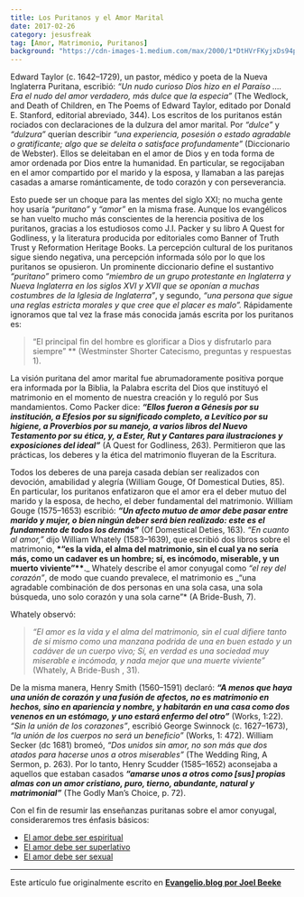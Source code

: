 ```yaml
---
title: Los Puritanos y el Amor Marital
date: 2017-02-26
category: jesusfreak
tag: [Amor, Matrimonio, Puritanos]
background: "https://cdn-images-1.medium.com/max/2000/1*DtHVrFKyjxDs94pd7TYNoQ.png"
---
```


Edward Taylor (c. 1642–1729), un pastor, médico y poeta de la Nueva Inglaterra Puritana, escribió: _“Un nudo curioso Dios hizo en el Paraíso …. Era el nudo del amor verdadero, más dulce que la especia”_ (The Wedlock, and Death of Children, en The Poems of Edward Taylor, editado por Donald E. Stanford, editorial abreviado, 344). Los escritos de los puritanos están rociados con declaraciones de la dulzura del amor marital. Por _“dulce”_ y _“dulzura”_ querían describir _“una experiencia, posesión o estado agradable o gratificante; algo que se deleita o satisface profundamente”_ (Diccionario de Webster). Ellos se deleitaban en el amor de Dios y en toda forma de amor ordenada por Dios entre la humanidad. En particular, se regocijaban en el amor compartido por el marido y la esposa, y llamaban a las parejas casadas a amarse románticamente, de todo corazón y con perseverancia.

Esto puede ser un choque para las mentes del siglo XXI; no mucha gente hoy usaría _“puritano”_ y _“amor”_ en la misma frase. Aunque los evangélicos se han vuelto mucho más conscientes de la herencia positiva de los puritanos, gracias a los estudiosos como J.I. Packer y su libro A Quest for Godliness, y la literatura producida por editoriales como Banner of Truth Trust y Reformation Heritage Books. La percepción cultural de los puritanos sigue siendo negativa, una percepción informada sólo por lo que los puritanos se opusieron. Un prominente diccionario define el sustantivo _“puritano”_ primero como _“miembro de un grupo protestante en Inglaterra y Nueva Inglaterra en los siglos XVI y XVII que se oponían a muchas costumbres de la Iglesia de Inglaterra”_, y segundo, _“una persona que sigue una reglas estricta morales y que cree que el placer es malo”._ Rápidamente ignoramos que tal vez la frase más conocida jamás escrita por los puritanos es:

> “El principal fin del hombre es glorificar a Dios y disfrutarlo para siempre” \*\* (Westminster Shorter Catecismo, preguntas y respuestas 1).

La visión puritana del amor marital fue abrumadoramente positiva porque era informada por la Biblia, la Palabra escrita del Dios que instituyó el matrimonio en el momento de nuestra creación y lo reguló por Sus mandamientos. Como Packer dice: **_“Ellos fueron a Génesis por su institución, a Efesios por su significado completo, a Levítico por su higiene, a Proverbios por su manejo, a varios libros del Nuevo Testamento por su ética, y, a Ester, Rut y Cantares para ilustraciones y exposiciones del ideal”_** (A Quest for Godliness, 263). Permitieron que las prácticas, los deberes y la ética del matrimonio fluyeran de la Escritura.

Todos los deberes de una pareja casada debían ser realizados con devoción, amabilidad y alegría (William Gouge, Of Domestical Duties, 85). En particular, los puritanos enfatizaron que el amor era el deber mutuo del marido y la esposa, de hecho, el deber fundamental del matrimonio. William Gouge (1575–1653) escribió: **_“Un afecto mutuo de amor debe pasar entre marido y mujer, o bien ningún deber será bien realizado: este es el fundamento de todos los demás”_** (Of Domestical Deties, 163). _“En cuanto al amor,”_ dijo William Whately (1583–1639), que escribió dos libros sobre el matrimonio, **\*“es la vida, el alma del matrimonio, sin el cual ya no sería más, como un cadaver es un hombre; sí, es incómodo, miserable, y un muerto viviente”\*\***._ Whately describe el amor conyugal como _“el rey del corazón”_, de modo que cuando prevalece, el matrimonio es _“una agradable combinación de dos personas en una sola casa, una sola búsqueda, uno solo corazón y una sola carne”\* (A Bride-Bush, 7).

Whately observó:

> _“El amor es la vida y el alma del matrimonio, sin el cual difiere tanto de sí mismo como una manzana podrida de una en buen estado y un cadáver de un cuerpo vivo; Sí, en verdad es una sociedad muy miserable e incómoda, y nada mejor que una muerte viviente”_ (Whately, A Bride-Bush , 31).

De la misma manera, Henry Smith (1560–1591) declaró: **_“A menos que haya una unión de corazón y una fusión de afectos, no es matrimonio en hechos, sino en apariencia y nombre, y habitarán en una casa como dos venenos en un estómago, y uno estará enfermo del otro”_** (Works, 1:22). _“Sin la unión de los corazones”_, escribió George Swinnock (c. 1627–1673), _“la unión de los cuerpos no será un beneficio”_ (Works, 1: 472). William Secker (dc 1681) bromeó, _“Dos unidos sin amor, no son más que dos atados para hacerse unos a otros miserables”_ (The Wedding Ring, A Sermon, p. 263). Por lo tanto, Henry Scudder (1585–1652) aconsejaba a aquellos que estaban casados **_“amarse unos a otros como \[sus\] propias almas con un amor cristiano, puro, tierno, abundante, natural y matrimonial”_** (The Godly Man’s Choice, p. 72).

Con el fin de resumir las enseñanzas puritanas sobre el amor conyugal, consideraremos tres énfasis básicos:

- [El amor debe ser espiritual](https://lavaldi.com/jesusfreak/el-amor-marital-debe-ser-espiritual)
- [El amor debe ser superlativo](https://lavaldi.com/jesusfreak/el-amor-marital-debe-ser-superlativo)
- [El amor debe ser sexual](https://lavaldi.com/jesusfreak/el-amor-marital-debe-se-sexual)

---

Este artículo fue originalmente escrito en **[Evangelio.blog por Joel Beeke](https://evangelio.blog/2017/02/13/los-puritanos-y-el-amor-marital-introduccin/)**
